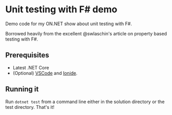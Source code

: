 # Unit testing with F# demo

Demo code for my ON.NET show about unit testing with F#.

Borrowed heavily from the excellent @swlaschin's article on property based testing with F#.

## Prerequisites

* Latest .NET Core
* (Optional) [VSCode](https://code.visualstudio.com/) and [Ionide](https://marketplace.visualstudio.com/itemdetails?itemName=Ionide.Ionide-fsharp).

## Running it

Run `dotnet test` from a command line either in the solution directory or the test directory. That's it!
